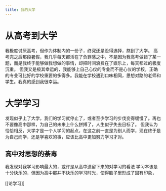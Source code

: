 ```yaml
---
title: 我的大学
---
```

# 从高考到大学
我极度讨厌高考，但作为体制内的一份子，终究还是没得选择，熬到了大学。
高考完之后那段暑假，我几乎每天都活在了负罪感之中，不是因为我高考做错了某一题，而是我终于能够做我想做的事情，却把时间浪费在了娱乐上，每天都过的极度沉重。
但我又是极其幸运的，我能够上自己心仪的专业而不是心仪的学校，正确的专业可比好的学校重要的多得多。我能在学校遇到口味相同，思想对路的老师和学生。我真的感到我很幸运。

# 大学学习
发现似乎上了大学，我们的学习就停止了，或者至少学习的步伐变得缓慢了。再也不要像高中那样，为自己的未来上什么拼搏了，人生似乎失去目标了。
但我认为恰恰相反，大学才是一个人学习的起点，在这之前一直是为别人而学，现在终于是为自己而学，还是学喜欢的事，应该比高中更加努力学习才对。

## 高中对思想的荼毒
我发现对我学习影响最大的，或许是从高中遗留下来的对学习的看法
学习本该是十分快乐的，但因为高中那并不快乐的学习时光，使得脑子里形成了固有印象，

[[论学习]]